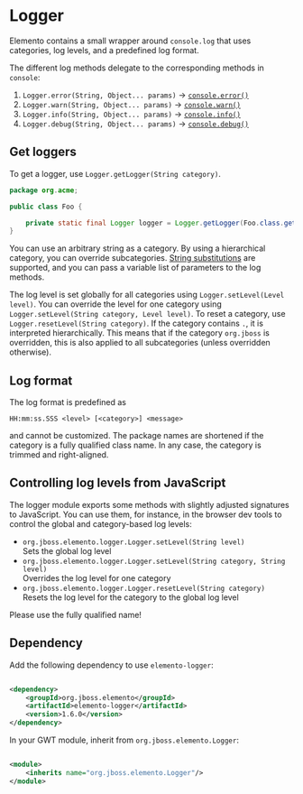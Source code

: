 # Logger

Elemento contains a small wrapper around `console.log` that uses categories, log levels, and a predefined log format.

The different log methods delegate to the corresponding methods in `console`:

1. `Logger.error(String, Object... params)` → [`console.error()`](https://developer.mozilla.org/en-US/docs/Web/API/console/error\_static)
2. `Logger.warn(String, Object... params)` → [`console.warn()`](https://developer.mozilla.org/en-US/docs/Web/API/console/warn\_static)
3. `Logger.info(String, Object... params)` → [`console.info()`](https://developer.mozilla.org/en-US/docs/Web/API/console/info\_static)
4. `Logger.debug(String, Object... params)` → [`console.debug()`](https://developer.mozilla.org/en-US/docs/Web/API/console/debug\_static)

## Get loggers

To get a logger, use `Logger.getLogger(String category)`.

```java
package org.acme;

public class Foo {

    private static final Logger logger = Logger.getLogger(Foo.class.getName());
}
```

You can use an arbitrary string as a category. By using a hierarchical category, you can override subcategories. [String substitutions](https://developer.mozilla.org/en-US/docs/Web/API/console#using\_string\_substitutions) are supported, and you can pass a variable list of parameters to the log methods.

The log level is set globally for all categories using `Logger.setLevel(Level level)`. You can override the level for one category using `Logger.setLevel(String category, Level level)`. To reset a category, use `Logger.resetLevel(String category)`. If the category contains `.`, it is interpreted hierarchically. This means that if the category `org.jboss` is overridden, this is also applied to all subcategories (unless overridden otherwise).

## Log format

The log format is predefined as

```
HH:mm:ss.SSS <level> [<category>] <message>
```

and cannot be customized. The package names are shortened if the category is a fully qualified class name. In any case, the category is trimmed and right-aligned.

## Controlling log levels from JavaScript

The logger module exports some methods with slightly adjusted signatures to JavaScript. You can use them, for instance, in the browser dev tools to control the global and category-based log levels:

* `org.jboss.elemento.logger.Logger.setLevel(String level)`\
  Sets the global log level
* `org.jboss.elemento.logger.Logger.setLevel(String category, String level)`\
  Overrides the log level for one category
* `org.jboss.elemento.logger.Logger.resetLevel(String category)`\
  Resets the log level for the category to the global log level

Please use the fully qualified name!

## Dependency

Add the following dependency to use `elemento-logger`:

```xml

<dependency>
    <groupId>org.jboss.elemento</groupId>
    <artifactId>elemento-logger</artifactId>
    <version>1.6.0</version>
</dependency>
```

In your GWT module, inherit from `org.jboss.elemento.Logger`:

```xml

<module>
    <inherits name="org.jboss.elemento.Logger"/>
</module>
```
